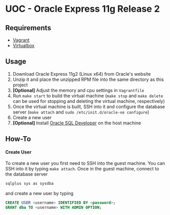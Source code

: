 UOC - Oracle Express 11g Release 2
==============================

## Requirements
- [Vagrant](https://www.vagrantup.com/)
- [Virtualbox](https://www.virtualbox.org/)

## Usage
1. Download Oracle Express 11g2 (Linux x64) from Oracle's website
2. Unzip it and place the unzipped RPM file into the same directory as this project
3. **[Optional]** Adjust the memory and cpu settings in `Vagrantfile`
4. Run `make start` to build the virtual machine (`make stop` and `make delete` can be used for stopping and deleting the virtual machine, respectively)
5. Once the virtual machine is built, SSH into it and configure the database server (`make attach` and `sudo /etc/init.d/oracle-xe configure`)
6. Create a new user
7. **[Optional]** Install [Oracle SQL Developer](http://www.oracle.com/technetwork/developer-tools/sql-developer/overview/index.html) on the host machine

## How-To

#### Create User
To create a new user you first need to SSH into the guest machine. You can SSH into it by typing
`make attach`. Once in the guest machine, connect to the database server

```sh
sqlplus sys as sysdba
```

and create a new user by typing

```sql
CREATE USER <username> IDENTIFIED BY <password>;
GRANT dba TO <username> WITH ADMIN OPTION;
```
